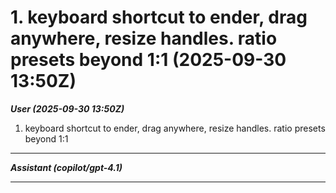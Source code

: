 <!-- Generated by SpecStory -->

<!-- vscode Session c90876e8-16b1-4701-a65f-601741b64861 (2025-09-30 13:50Z) -->

# 1. keyboard shortcut to ender, drag anywhere, resize handles. ratio presets beyond 1:1 (2025-09-30 13:50Z)

_**User (2025-09-30 13:50Z)**_

1. keyboard shortcut to ender, drag anywhere, resize handles. ratio presets beyond 1:1

---

_**Assistant (copilot/gpt-4.1)**_



---

